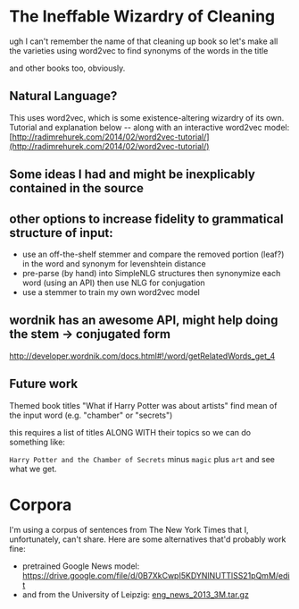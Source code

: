 The Ineffable Wizardry of Cleaning
==================================

ugh I can't remember the name of that cleaning up book
so let's make all the varieties
using word2vec to find synonyms of the words in the title

and other books too, obviously.

Natural Language?
-----------------


This uses word2vec, which is some existence-altering wizardry of its own. Tutorial and explanation below -- along with an interactive word2vec model: [http://radimrehurek.com/2014/02/word2vec-tutorial/](http://radimrehurek.com/2014/02/word2vec-tutorial/)

Some ideas I had and might be inexplicably contained in the source
------------------------------------------------------------------

## other options to increase fidelity to grammatical structure of input:
 - use an off-the-shelf stemmer and compare the removed portion (leaf?) in the word and synonym for levenshtein distance
 - pre-parse (by hand) into SimpleNLG structures
   then synonymize each word (using an API)
   then use NLG for conjugation
 - use a stemmer to train my own word2vec model

## wordnik has an awesome API, might help doing the stem -> conjugated form
http://developer.wordnik.com/docs.html#!/word/getRelatedWords_get_4

Future work
-----------
Themed book titles
"What if Harry Potter was about artists"
find mean of the input word (e.g. "chamber" or "secrets") 

this requires a list of titles ALONG WITH their topics so we can do something like:

 `Harry Potter and the Chamber of Secrets` minus `magic` plus `art` and see what we get.

Corpora
========

I'm using a corpus of sentences from The New York Times that I, unfortunately, can't share. Here are some alternatives that'd probably work fine:

- pretrained Google News model: https://drive.google.com/file/d/0B7XkCwpI5KDYNlNUTTlSS21pQmM/edit
- and from the University of Leipzig: [eng_news_2013_3M.tar.gz](http://corpora2.informatik.uni-leipzig.de/download.html)